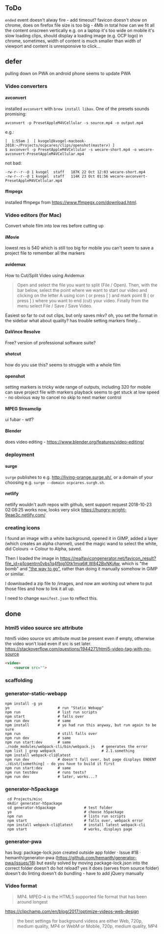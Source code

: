 

## ToDo

`ended` event doesn't alway fire - add timeout?
favicon doesn't show on chrome, does on firefox
file size is too big - 4Mb in total
how can we fit all the content onscreen vertically e.g. on a laptop it's too wide 
on mobile it's slow loading clips, should display a loading image (e.g. OCP logo)
in chrome, sometimes, width of content is much smaller than width of viewport and content is unresponsive to click...

## defer

pulling down on PWA on android phone seems to update PWA

### Video converters

#### avconvert

installed `avconvert` with `brew install libav`. One of the presets sounds promising:

    avconvert -p PresetAppleM4VCellular -s source.mp4 -o output.mp4

e.g.:

    [  1:55am ]  [ kvogel@kvogel-macbook-2018:~/Projects/ocpcares/clips/openshot(master✗) ]
    $ avconvert -p PresetAppleM4VCellular -s wecare-short.mp4 -o wecare-avconvert-PresetAppleM4VCellular.mp4

not bad:

    -rw-r--r--@ 1 kvogel  staff   187K 22 Oct 12:03 wecare-short.mp4
    -rw-r--r--@ 1 kvogel  staff   114K 23 Oct 01:56 wecare-avconvert-PresetAppleM4VCellular.mp4

#### ffmpegx

installed ffmpegx from https://www.ffmpegx.com/download.html.


### Video editors (for Mac)

Convert whole film into low res before cutting up

#### iMovie

lowest res is 540 which is still too big for mobile
you can't seem to save a project file to remember all the markers

#### avidemux

How to Cut/Split Video using Avidemux
>Open and select the file you want to split (File / Open).
Then, with the bar below, select the point where we want to start our video and clicking on the letter A using icon ( or press [ ) and mark point B ( or press ] ) where you want to end (cut) your video.
Finally from the menu select File / Save / Save Video.

Easiest so far to cut out clips, but only saves mkv?
    oh, you set the format in the sidebar
    what about quality?
has trouble setting markers finely...

#### DaVince Resolve

Free? version of professional software suite?

#### shotcut

how do you use this?
seems to struggle with a whole film

#### openshot

setting markers is tricky
wide range of outputs, including 320 for mobile
can save project file with markers
playback seems to get stuck at low speed - no obvious way to cancel
no skip to next marker control

#### MPEG Streamclip

ui fubar - wtf?

#### Blender

does video editing - https://www.blender.org/features/video-editing/


### deployment

#### surge

`surge` publishes to e.g. http://living-orange.surge.sh/, or a domain of your choosing e.g. `surge --domain ocpcares.surgh.sh`.

#### netlify

netlify wouldn't auth repos with github, sent support request
2018-10-23 02:08:25 works now, looks very slick
    https://hungry-wright-9eae3c.netlify.com/

### creating icons

I found an image with a white background, opened it in GIMP, added a layer (which creates an alpha channel), used the magic wand to select the white, did Colours -> Colour to Alpha, saved.

Then I loaded the image in https://realfavicongenerator.net/favicon_result?file_id=p1cqentrn0vbs1q4fbjg10tk1miq6#.W842BxNKiAw, which is "the bomb" and ["the way to go"](https://discourse.gohugo.io/t/what-if-i-wanna-create-things-like-favicon-and-apple-touch-icon/1050/6), rather than doing it manually somehow in GIMP or similar.

I downloaded a zip file to /images, and now am working out where to put those files and how to link it all up.

I need to change `manifest.json` to reflect this.

## done

### html5 video source src attribute

html5 video source src attribute must be present even if empty, otherwise the video won't load even if src is set later.
https://stackoverflow.com/questions/1944271/html5-video-tag-with-no-source

```html
<video>
    <source src="">
```

### scaffolding

### generator-static-webapp

```
npm install -g yo
yo                      # run "Static Webapp"
npm run                 # list run scripts
npm start               # falls over
npm run dev             # same
npm install             # yo had run this anyway, but run again to be sure
npm run                 # still falls over
npm run dev             # same
npm run start:dev       # same
./node_modules/webpack-cli/bin/webpack.js   # generates the error
npm list | grep webpack                     # 2.1.something
npm install webpack-cli@latest
npm run dev             # doesn't fall over, but page displays ENOENT ./dist/[something] - do you have to build it first
npm run start:dev       # same
npm run testdev         # runs tests?
npm run dev             # later, works...?
```

### generator-h5package

```
 cd Projects/misc
 mkdir generator-h5package
 cd generator-h5package             # test folder
 yo                                 # choose h5package
 npm run                            # lists run scripts
 npm start                          # falls over, webpack error
 npm install webpack-cli@latest     # install latest webpack-cli
 npm start                          # works, displays page
 ```

### generator-pwa

has bug: package-lock.json created outside app folder · Issue #18 · hemanth/generator-pwa (https://github.com/hemanth/generator-pwa/issues/18)
    but easily solved by moving package-lock.json into the correct folder
doesn't do hot reload? yes it does (serves from source folder)
doesn't do linting
doesn't do bundling - have to add jQuery manually

### Video format

>MP4. MPEG-4 is the HTML5 supported file format that has been around longest

https://clipchamp.com/en/blog/2017/optimize-videos-web-design
>the best settings for background videos are either Web, 720p, medium quality, MP4 or WebM or Mobile, 720p, medium quality, MP4
